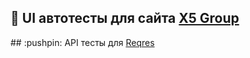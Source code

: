 ## :pushpin: UI автотесты для сайта <a target="_blank" href="https://github.com/tersept/X5Group-e2e-tests">X5 Group</a>
</a>
## :pushpin: API тесты для  <a target="_blank" href="https://github.com/tersept/homework17_apiTests.git">Reqres</a>
</a>
